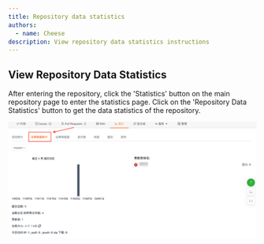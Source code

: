 ```yaml
---
title: Repository data statistics
authors:
  - name: Cheese
description: View repository data statistics instructions
---
```


## View Repository Data Statistics

After entering the repository, click the 'Statistics' button on the main repository page to enter the statistics page. Click on the 'Repository Data Statistics' button to get the data statistics of the repository.

![Stats](./assets/stats-stats.png)